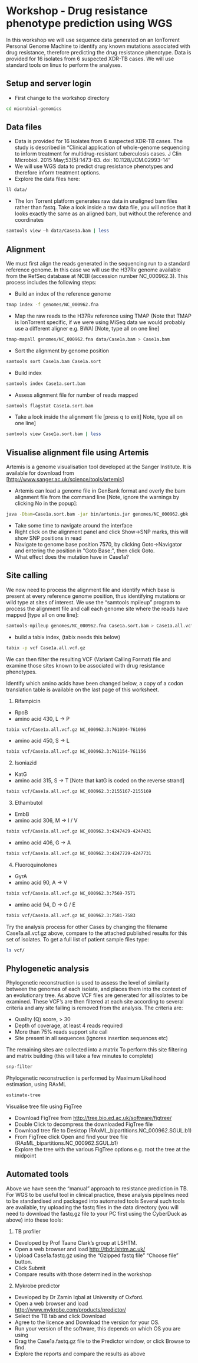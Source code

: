 # Workshop - Drug resistance phenotype prediction using WGS

In this workshop we will use sequence data generated on an IonTorrent Personal Genome Machine to identify any known mutations associated with drug resistance, therefore predicting the drug resistance phenotype. Data is provided for 16 isolates from 6 suspected XDR-TB cases. We will use standard tools on linux to perform the analyses.

## Setup and server login

* First change to the workshop directory

```bash
cd microbial-genomics
```

## Data files

* Data is provided for 16 isolates from 6 suspected XDR-TB cases. The study is described in “Clinical application of whole-genome sequencing to inform treatment for multidrug-resistant tuberculosis cases. J Clin Microbiol. 2015 May;53(5):1473-83. doi: 10.1128/JCM.02993-14”
* We will use WGS data to predict drug resistance phenotypes and therefore inform treatment options. 
* Explore the data files here:

```bash
ll data/
```

* The Ion Torrent platform generates raw data in unaligned bam files rather than fastq. Take a look inside a raw data file, you will notice that it looks exactly the same as an aligned bam, but without the reference and coordinates

```bash
samtools view –h data/Case1a.bam | less
```

## Alignment

We must first align the reads generated in the sequencing run to a standard reference genome. In this case we will use the H37Rv genome available from the RefSeq database at NCBI (accession number NC_000962.3). This process includes the following steps:
* Build an index of the reference genome

```bash
tmap index -f genomes/NC_000962.fna
```

* Map the raw reads to the H37Rv reference using TMAP (Note that TMAP is IonTorrent specific, if we were using MiSeq data we would probably use a different aligner e.g. BWA) [Note, type all on one line]

```bash
tmap-mapall genomes/NC_000962.fna data/Case1a.bam > Case1a.bam
```

* Sort the alignment by genome position

```bash
samtools sort Case1a.bam Case1a.sort
```

* Build index

```bash
samtools index Case1a.sort.bam
```

* Assess alignment file for number of reads mapped

```bash
samtools flagstat Case1a.sort.bam
```

* Take a look inside the alignment file [press q to exit] Note, type all on one line] 

```bash
samtools view Case1a.sort.bam | less
```

## Visualise alignment file using Artemis

Artemis is a genome visualisation tool developed at the Sanger Institute. It is available for download from [http://www.sanger.ac.uk/science/tools/artemis]

* Artemis can load a genome file in GenBank format and overly the bam alignment file from the command line [Note, ignore the warnings by clicking No in the popup]:

```bash
java -Dbam=Case1a.sort.bam -jar bin/artemis.jar genomes/NC_000962.gbk
```

* Take some time to navigate around the interface
* Right click on the alignment panel and click Show->SNP marks, this will show SNP positions in read
* Navigate to genome base position 7570, by clicking Goto->Navigator and entering the position in "Goto Base:", then click Goto.
* What effect does the mutation have in Case1a?

## Site calling

We now need to process the alignment file and identify which base is present at every reference genome position, thus identifying mutations or wild type at sites of interest. We use the “samtools mpileup” program to process the alignment file and call each genome site where the reads have mapped [type all on one line]:

```bash
samtools-mpileup genomes/NC_000962.fna Case1a.sort.bam > Case1a.all.vcf.gz
```

* build a tabix index, (tabix needs this below)

```bash
tabix -p vcf Case1a.all.vcf.gz
```

We can then filter the resulting VCF (Variant Calling Format) file and examine those sites known to be associated with drug resistance phenotypes.

Identify which amino acids have been changed below, a copy of a codon translation table is available on the last page of this worksheet.

1. Rifampicin
* RpoB
* amino acid 430, L -> P

```bash
tabix vcf/Case1a.all.vcf.gz NC_000962.3:761094-761096
```

* amino acid 450, S -> L

```bash
tabix vcf/Case1a.all.vcf.gz NC_000962.3:761154-761156
```

2. Isoniazid
* KatG
* amino acid 315, S -> T [Note that katG is coded on the reverse strand]

```bash
tabix vcf/Case1a.all.vcf.gz NC_000962.3:2155167-2155169
```

3. Ethambutol
* EmbB
* amino acid  306, M -> I / V

```bash
tabix vcf/Case1a.all.vcf.gz NC_000962.3:4247429-4247431
```

* amino acid 406, G -> A

```bash
tabix vcf/Case1a.all.vcf.gz NC_000962.3:4247729-4247731
```

4. Fluoroquinolones
* GyrA
* amino acid 90, A -> V

```bash
tabix vcf/Case1a.all.vcf.gz NC_000962.3:7569-7571
```

* amino acid 94, D -> G / E

```bash
tabix vcf/Case1a.all.vcf.gz NC_000962.3:7581-7583
```

Try the analysis process for other Cases by changing the filename Case1a.all.vcf.gz above, compare to the attached published results for this set of isolates. To get a full list of patient sample files type:

```bash
ls vcf/
```

## Phylogenetic analysis

Phylogenetic reconstruction is used to assess the level of similarity between the genomes of each isolate, and places them into the context of an evolutionary tree.
As above VCF files are generated for all isolates to be examined. These VCF’s are then filtered at each site according to several criteria and any site failing is removed from the analysis. The criteria are:

* Quality (Q) score, > 30
* Depth of coverage, at least 4 reads required
* More than 75% reads support site call
* Site present in all sequences (ignores insertion sequences etc)

The remaining sites are collected into a matrix
To perform this site filtering and matrix building (this will take a few minutes to complete)

```bash
snp-filter
```

Phylogenetic reconstruction is performed by Maximum Likelihood estimation, using RAxML

```bash
estimate-tree
```

Visualise tree file using FigTree
* Download FigTree from http://tree.bio.ed.ac.uk/software/figtree/
* Double Click to decompress the downloaded FigTree file
* Download tree file to Desktop (RAxML_bipartitions.NC_000962.SGUL.b1)
* From FigTree click Open and find your tree file (RAxML_bipartitions.NC_000962.SGUL.b1)
* Explore the tree with the various FigTree options e.g. root the tree at the midpoint


## Automated tools

Above we have seen the “manual” approach to resistance prediction in TB. For WGS to be useful tool in clinical practice, these analysis pipelines need to be standardised and packaged into automated tools Several such tools are available, try uploading the fastq files in the data directory (you will need to download the fastq.gz file to your PC first using the CyberDuck as above) into these tools:

1. TB profiler
* Developed by Prof Taane Clark’s group at LSHTM.
* Open a web browser and load http://tbdr.lshtm.ac.uk/
* Upload Case1a.fastq.gz using the “Gzipped fastq file” “Choose file” button.
* Click Submit
* Compare results with those determined in the workshop

2. Mykrobe predictor
* Developed by Dr Zamin Iqbal at University of Oxford.
* Open a web browser and load http://www.mykrobe.com/products/predictor/
* Select the TB tab and click Download
* Agree to the licence and Download the version for your OS.
* Run your version of the software, this depends on which OS you are using
* Drag the Case1a.fastq.gz file to the Predictor window, or click Browse to find.
* Explore the reports and compare the results as above


